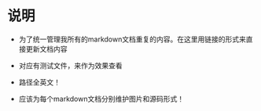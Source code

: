 # 说明

- 为了统一管理我所有的markdown文档重复的内容。在这里用链接的形式来直接更新文档内容

- 对应有测试文件，来作为效果查看

- 路径全英文！
- 应该为每个markdown文档分别维护图片和源码形式！